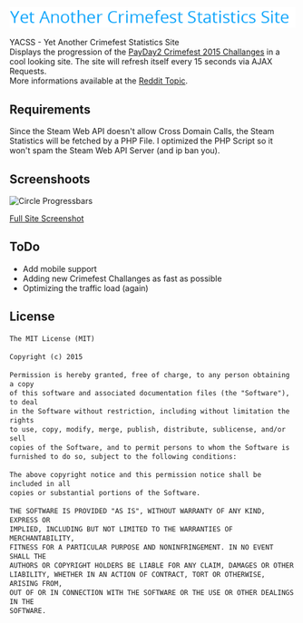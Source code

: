 ![slogan](img/slogan.png)

YACSS - Yet Another Crimefest Statistics Site  
Displays the progression of the [PayDay2 Crimefest 2015 Challanges](http://www.overkillsoftware.com/games/roadtocrimefest/) in a cool looking site. The site will refresh itself every 15 seconds via AJAX Requests.  
More informations available at the [Reddit Topic](https://www.reddit.com/r/paydaytheheist/comments/3net30/yet_another_crimefest_statistics_site_link_inside/).




Requirements
-------------

Since the Steam Web API doesn't allow Cross Domain Calls, the Steam Statistics will be fetched by a PHP File. I optimized the PHP Script so it won't spam the Steam Web API Server (and ip ban you).

Screenshoots
-------------

![Circle Progressbars](http://i.imgur.com/3Mbbh7L.png)

[Full Site Screenshot](http://i.imgur.com/Kj0SB3p.png)

ToDo
-------------
* Add mobile support
* Adding new Crimefest Challanges as fast as possible
* Optimizing the traffic load (again)


License
-------------
  
    The MIT License (MIT)
    
    Copyright (c) 2015
    
    Permission is hereby granted, free of charge, to any person obtaining a copy
    of this software and associated documentation files (the "Software"), to deal
    in the Software without restriction, including without limitation the rights
    to use, copy, modify, merge, publish, distribute, sublicense, and/or sell
    copies of the Software, and to permit persons to whom the Software is
    furnished to do so, subject to the following conditions:
    
    The above copyright notice and this permission notice shall be included in all
    copies or substantial portions of the Software.
    
    THE SOFTWARE IS PROVIDED "AS IS", WITHOUT WARRANTY OF ANY KIND, EXPRESS OR
    IMPLIED, INCLUDING BUT NOT LIMITED TO THE WARRANTIES OF MERCHANTABILITY,
    FITNESS FOR A PARTICULAR PURPOSE AND NONINFRINGEMENT. IN NO EVENT SHALL THE
    AUTHORS OR COPYRIGHT HOLDERS BE LIABLE FOR ANY CLAIM, DAMAGES OR OTHER
    LIABILITY, WHETHER IN AN ACTION OF CONTRACT, TORT OR OTHERWISE, ARISING FROM,
    OUT OF OR IN CONNECTION WITH THE SOFTWARE OR THE USE OR OTHER DEALINGS IN THE
    SOFTWARE.